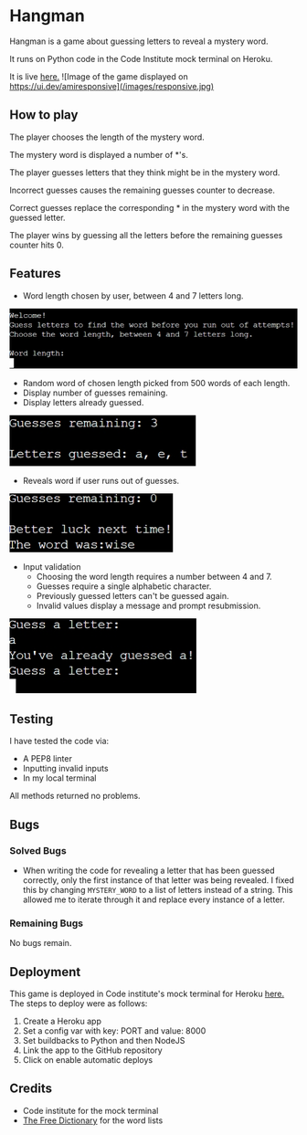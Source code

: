 # Hangman
Hangman is a game about guessing letters to reveal a mystery word.

It runs on Python code in the Code Institute mock terminal on Heroku.

It is live [here.](https://hangmanmc.herokuapp.com/)
![Image of the game displayed on https://ui.dev/amiresponsive](/images/responsive.jpg)
## How to play
The player chooses the length of the mystery word.

The mystery word is displayed a number of *'s.

The player guesses letters that they think might be in the mystery word.

Incorrect guesses causes the remaining guesses counter to decrease.

Correct guesses replace the corresponding * in the mystery word with the guessed letter.

The player wins by guessing all the letters before the remaining guesses counter hits 0.

## Features
- Word length chosen by user, between 4 and 7 letters long.

![Image of word length input screen](/images/wordlength.jpg)
- Random word of chosen length picked from 500 words of each length.
- Display number of guesses remaining.
- Display letters already guessed.

![Image of guesses remaining and letters guessed display](/images/guessesremaining.jpg)
- Reveals word if user runs out of guesses.

![Showing the revealed word if user runs out of guesses](/images/revealedword.jpg)
- Input validation
  - Choosing the word length requires a number between 4 and 7.
  - Guesses require a single alphabetic character.
  - Previously guessed letters can't be guessed again.
  - Invalid values display a message and prompt resubmission.

![image showing resubmission prompt](/images/letterguessed.jpg)

## Testing
I have tested the code via:
- A PEP8 linter
- Inputting invalid inputs
- In my local terminal

All methods returned no problems.

## Bugs
### Solved Bugs
- When writing the code for revealing a letter that has been guessed correctly, only the first instance of that letter was being revealed. I fixed this by changing `MYSTERY_WORD` to a list of letters instead of a string. This allowed me to iterate through it and replace every instance of a letter.
### Remaining Bugs
No bugs remain.

## Deployment
This game is deployed in Code institute's mock terminal for Heroku [here.](https://hangmanmc.herokuapp.com/) The steps to deploy were as follows:
1. Create a Heroku app
2. Set a config var with key: PORT and value: 8000
3. Set buildbacks to Python and then NodeJS
4. Link the app to the GitHub repository
5. Click on enable automatic deploys

## Credits
- Code institute for the mock terminal
- [The Free Dictionary](https://www.thefreedictionary.com/) for the word lists